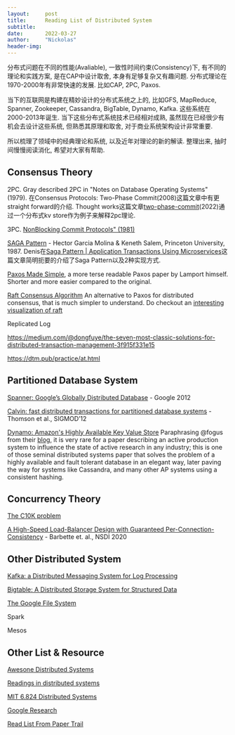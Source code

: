 ```yaml
---
layout:     post
title:      Reading List of Distributed System
subtitle:   
date:       2022-03-27
author:     "Nickolas"
header-img: 
---
```


分布式问题在不同的性能(Avaliable), 一致性时间约束(Consistency)下, 有不同的理论和实践方案, 是在CAP中设计取舍, 本身有足够复杂又有趣问题. 分布式理论在1970-2000年有非常快速的发展. 比如CAP, 2PC, Paxos.



当下的互联网是构建在精妙设计的分布式系统之上的, 比如GFS, MapReduce, Spanner, Zookeeper, Cassandra, BigTable, Dynamo, Kafka. 这些系统在2000-2013年诞生. 当下这些分布式系统技术已经相对成熟, 虽然现在已经很少有机会去设计这些系统, 但熟悉其原理和取舍, 对于商业系统架构设计非常重要. 



所以梳理了领域中的经典理论和系统, 以及近年对理论的新的解读. 整理出来, 抽时间慢慢阅读消化, 希望对大家有帮助.



## Consensus Theory

2PC. Gray described 2PC in "Notes on Database Operating Systems" (1979). 在Consensus Protocols: Two-Phase Commit(2008)这篇文章中有更straight forward的介绍. Thought works这篇文章[two-phase-commit](https://martinfowler.com/articles/patterns-of-distributed-systems/two-phase-commit.html)(2022)通过一个分布式kv store作为例子来解释2pc理论.

3PC. [NonBlocking Commit Protocols" (1981)](http://www.cs.cornell.edu/courses/cs614/2004sp/papers/Ske81.pdf)

[SAGA Pattern](https://www.cs.cornell.edu/andru/cs711/2002fa/reading/sagas.pdf) - Hector Garcia Molina & Keneth Salem, Princeton University, 1987. Denis在[Saga Pattern | Application Transactions Using Microservices](https://blog.couchbase.com/saga-pattern-implement-business-transactions-using-microservices-part/)这篇文章简明扼要的介绍了Saga Pattern以及2种实现方式.

[Paxos Made Simple](http://research.microsoft.com/en-us/um/people/lamport/pubs/paxos-simple.pdf), a more terse readable Paxos paper by Lamport himself. Shorter and more easier compared to the original.

[Raft Consensus Algorithm](https://raftconsensus.github.io/) An alternative to Paxos for distributed consensus, that is much simpler to understand. Do checkout an [interesting visualization of raft](http://thesecretlivesofdata.com/raft/)

Replicated Log



https://medium.com/@dongfuye/the-seven-most-classic-solutions-for-distributed-transaction-management-3f915f331e15

https://dtm.pub/practice/at.html

## Partitioned Database System

[Spanner: Google’s Globally Distributed Database](http://static.googleusercontent.com/media/research.google.com/en//pubs/archive/39966.pdf)  - Google 2012

[Calvin: fast distributed transactions for partitioned database systems](http://cs.yale.edu/homes/thomson/publications/calvin-sigmod12.pdf) - Thomson et al., SIGMOD’12

[Dynamo: Amazon's Highly Available Key Value Store](http://bnrg.eecs.berkeley.edu/~randy/Courses/CS294.F07/Dynamo.pdf) Paraphrasing @fogus from their [blog](http://blog.fogus.me/2011/09/08/10-technical-papers-every-programmer-should-read-at-least-twice/), it is very rare for a paper describing an active production system to influence the state of active research in any industry; this is one of those seminal distributed systems paper that solves the problem of a highly available and fault tolerant database in an elegant way, later paving the way for systems like Cassandra, and many other AP systems using a consistent hashing.



## Concurrency Theory

[The C10K problem](http://www.kegel.com/c10k.html)

[A High-Speed Load-Balancer Design with Guaranteed Per-Connection-Consistency](https://www.usenix.org/system/files/nsdi20-paper-barbette.pdf) - Barbette et. al., NSDI 2020



## Other Distributed System

[Kafka: a Distributed Messaging System for Log Processing](http://notes.stephenholiday.com/Kafka.pdf)

[Bigtable: A Distributed Storage System for Structured Data](http://static.googleusercontent.com/media/research.google.com/en//archive/bigtable-osdi06.pdf)

[The Google File System](http://static.googleusercontent.com/external_content/untrusted_dlcp/research.google.com/en/us/archive/gfs-sosp2003.pdf)

Spark

Mesos



## Other List & Resource

[Awesone Distributed Systems](https://github.com/theanalyst/awesome-distributed-systems)

[Readings in distributed systems](http://christophermeiklejohn.com/distributed/systems/2013/07/12/readings-in-distributed-systems.html)

[MIT 6.824 Distributed Systems](https://pdos.csail.mit.edu/6.824/)

[Google Research](https://research.google/pubs/?area=distributed-systems-and-parallel-computing)

[Read List From Paper Trail](https://www.the-paper-trail.org/page/reading-list/)
